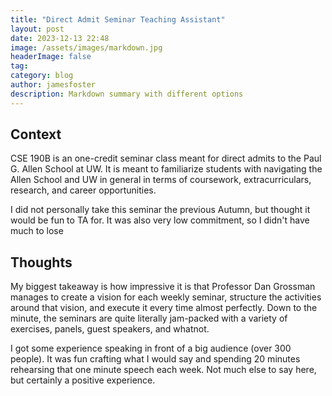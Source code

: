 ```yaml
---
title: "Direct Admit Seminar Teaching Assistant"
layout: post
date: 2023-12-13 22:48
image: /assets/images/markdown.jpg
headerImage: false
tag:
category: blog
author: jamesfoster
description: Markdown summary with different options
---
```


## Context

CSE 190B is an one-credit seminar class meant for direct admits to the Paul G. Allen School at UW. It is meant to familiarize students with navigating the Allen School and UW in general in terms of coursework, extracurriculars, research, and career opportunities. 

I did not personally take this seminar the previous Autumn, but thought it would be fun to TA for. It was also very low commitment, so I didn't have much to lose

## Thoughts

My biggest takeaway is how impressive it is that Professor Dan Grossman manages to create a vision for each weekly seminar, structure the activities around that vision, and execute it every time almost perfectly. Down to the minute, the seminars are quite literally jam-packed with a variety of exercises, panels, guest speakers, and whatnot.

I got some experience speaking in front of a big audience (over 300 people). It was fun crafting what I would say and spending 20 minutes rehearsing that one minute speech each week. Not much else to say here, but certainly a positive experience.